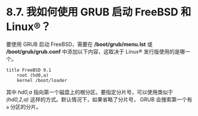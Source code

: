 # 8.7. 我如何使用 GRUB 启动 FreeBSD 和 Linux®？

要使用 GRUB 启动 FreeBSD，需要在 **/boot/grub/menu.lst** 或 **/boot/grub/grub.conf** 中添加以下内容，这取决于 Linux® 发行版使用的是哪一个。

```
title FreeBSD 9.1
	root (hd0,a)
	kernel /boot/loader
```

其中 *hd0,a* 指向第一个磁盘上的根分区。要指定分片号，可以使用类似于 *(hd0,2,a)* 这样的方式。默认情况下，如果省略了分片号， GRUB 会搜索第一个有 `a` 分区的分片。
